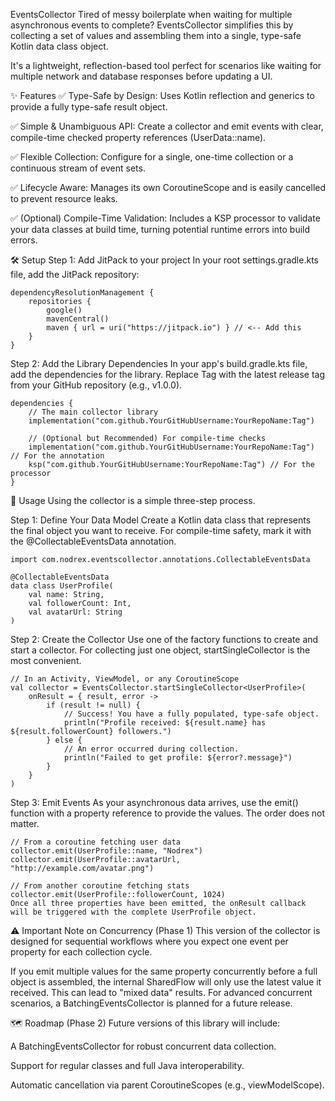 EventsCollector
Tired of messy boilerplate when waiting for multiple asynchronous events to complete? EventsCollector simplifies this by collecting a set of values and assembling them into a single, type-safe Kotlin data class object.

It's a lightweight, reflection-based tool perfect for scenarios like waiting for multiple network and database responses before updating a UI.

✨ Features
✅ Type-Safe by Design: Uses Kotlin reflection and generics to provide a fully type-safe result object.

✅ Simple & Unambiguous API: Create a collector and emit events with clear, compile-time checked property references (UserData::name).

✅ Flexible Collection: Configure for a single, one-time collection or a continuous stream of event sets.

✅ Lifecycle Aware: Manages its own CoroutineScope and is easily cancelled to prevent resource leaks.

✅ (Optional) Compile-Time Validation: Includes a KSP processor to validate your data classes at build time, turning potential runtime errors into build errors.

🛠️ Setup
Step 1: Add JitPack to your project
In your root settings.gradle.kts file, add the JitPack repository:

```
dependencyResolutionManagement {
    repositories {
        google()
        mavenCentral()
        maven { url = uri("https://jitpack.io") } // <-- Add this
    }
}
```
Step 2: Add the Library Dependencies
In your app's build.gradle.kts file, add the dependencies for the library. Replace Tag with the latest release tag from your GitHub repository (e.g., v1.0.0).

```
dependencies {
    // The main collector library
    implementation("com.github.YourGitHubUsername:YourRepoName:Tag")

    // (Optional but Recommended) For compile-time checks
    implementation("com.github.YourGitHubUsername:YourRepoName:Tag") // For the annotation
    ksp("com.github.YourGitHubUsername:YourRepoName:Tag") // For the processor
}
```

🚀 Usage
Using the collector is a simple three-step process.

Step 1: Define Your Data Model
Create a Kotlin data class that represents the final object you want to receive. For compile-time safety, mark it with the @CollectableEventsData annotation.

```
import com.nodrex.eventscollector.annotations.CollectableEventsData

@CollectableEventsData
data class UserProfile(
    val name: String,
    val followerCount: Int,
    val avatarUrl: String
)
```
Step 2: Create the Collector
Use one of the factory functions to create and start a collector. For collecting just one object, startSingleCollector is the most convenient.

```
// In an Activity, ViewModel, or any CoroutineScope
val collector = EventsCollector.startSingleCollector<UserProfile>(
    onResult = { result, error ->
        if (result != null) {
            // Success! You have a fully populated, type-safe object.
            println("Profile received: ${result.name} has ${result.followerCount} followers.")
        } else {
            // An error occurred during collection.
            println("Failed to get profile: ${error?.message}")
        }
    }
)
```

Step 3: Emit Events
As your asynchronous data arrives, use the emit() function with a property reference to provide the values. The order does not matter.

```
// From a coroutine fetching user data
collector.emit(UserProfile::name, "Nodrex")
collector.emit(UserProfile::avatarUrl, "http://example.com/avatar.png")
```
```
// From another coroutine fetching stats
collector.emit(UserProfile::followerCount, 1024)
Once all three properties have been emitted, the onResult callback will be triggered with the complete UserProfile object.
```
⚠️ Important Note on Concurrency (Phase 1)
This version of the collector is designed for sequential workflows where you expect one event per property for each collection cycle.

If you emit multiple values for the same property concurrently before a full object is assembled, the internal SharedFlow will only use the latest value it received. This can lead to "mixed data" results. For advanced concurrent scenarios, a BatchingEventsCollector is planned for a future release.

🗺️ Roadmap (Phase 2)
Future versions of this library will include:

A BatchingEventsCollector for robust concurrent data collection.

Support for regular classes and full Java interoperability.

Automatic cancellation via parent CoroutineScopes (e.g., viewModelScope).

